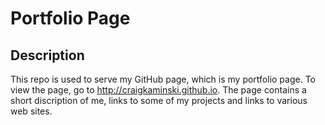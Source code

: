 # Portfolio Page
## Description
This repo is used to serve my GitHub page, which is my portfolio page. To view the page, go to http://craigkaminski.github.io. The page contains a short discription of me, links to some of my projects and links to various web sites.
